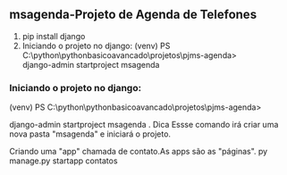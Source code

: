 ## msagenda-Projeto de Agenda de Telefones 

1)  pip install django
2) Iniciando o projeto no django:
(venv) PS C:\python\pythonbasicoavancado\projetos\pjms-agenda>   
  django-admin startproject msagenda
### Iniciando o projeto no django:

(venv) PS C:\python\pythonbasicoavancado\projetos\pjms-agenda> 
  
django-admin startproject msagenda .
Dica Essse comando irá criar uma nova pasta "msagenda" e iniciará o projeto.

Criando uma "app" chamada de contato.As apps são as "páginas".
py manage.py startapp contatos 

